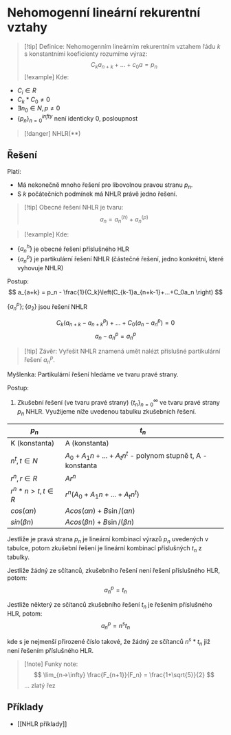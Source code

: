 # Nehomogenní lineární rekurentní vztahy

> [!tip] Definice:
Nehomogenním lineárním rekurentním vztahem řádu $k$ s konstantními koeficienty rozumíme výraz:
$$
C_ka_{n+k} + ... + c_0 a = p_n
$$
> [!example] Kde:
- $C_i \in R$
- $C_k*C_0 \neq 0$
- $\exists n_0 \in N, p \neq 0$
- $\{p_n\}_{n=0}^{infty}$ není identicky 0, posloupnost

> [!danger] NHLR(\*\*)

## Řešení
Platí:
- Má nekonečně mnoho řešení pro libovolnou pravou stranu $p_n$.
- S $k$ počátečních podmínek má NHLR právě jedno řešení.

> [!tip] Obecné řešení NHLR je tvaru:
$$
a_n = a_n^{(h)} + a_n^{(p)}
$$

> [!example] Kde:
- $\{a_n^{h}\}$ je obecné řešení příslušného HLR
- $\{a_n^{p}\}$ je partikulární řešení NHLR (částečné řešení, jedno konkrétní, které vyhovuje NHLR)

Postup:
$$
a_{a+k} = p_n - \frac{1}{C_k}\left(C_{k-1}a_{n+k-1}+...+C_0a_n \right)
$$


$\{a_n^{p}\};\{a_2\}$ jsou řešení NHLR

$$
C_k(a_{n+k}-a_{n+k}^p)+...+C_0(a_n-a_n^p) = 0
$$
$$a_n - a_n^p = a_n^p$$
> [!tip] Závěr:
Vyřešit NHLR znamená umět nalézt příslušné partikulární řešení $a_n^p$.

Myšlenka:
Partikulární řešení hledáme ve tvaru pravé strany. 

Postup:

1) Zkušební řešení (ve tvaru pravé strany) $\{t_n\}^\infty_{n=0}$ ve tvaru pravé strany $p_n$ NHLR. Využijeme níže uvedenou tabulku zkušebních řešení. 

| $p_n$            | $t_n$                                                     |
| ---------------- | --------------------------------------------------------- |
| K (konstanta)    | A (konstanta)                                             |
| $n^t, t\in N$    | $A_0 + A_1n+...+A_tn^t$ - polynom stupně t, A - konstanta |
| $r^n,r\in R$     | $Ar^n$                                                    |
| $r^n*n>t,t\in R$ | $r^n(A_0 + A_1n+...+A_tn^t)$                              |
| $cos(\alpha n)$  | $A cos(\alpha n) + B \sin/(\alpha n)$                     |
| $sin(\beta n)$   | $A cos(\beta n) + B \sin/(\beta n)$                       |

Jestliže je pravá strana $p_n$ je lineární kombinací výrazů $p_n$ uvedených v tabulce, potom zkušební řešení je lineární kombinací příslušných $t_n$ z tabulky. 

Jestliže žádný ze sčítanců, zkušebního řešení není řešení příslušného HLR, potom:
$$
a_n^p = t_n
$$

Jestliže některý ze sčítanců zkušebního řešení $t_n$ je řešením příslušného HLR, potom:
$$
a_n^p = n^st_n
$$

kde s je nejmenší přirozené číslo takové, že žádný ze sčítanců $n^s*t_n$ již není řešením příslušného HLR.

> [!note] Funky note:
$$
\lim_{n->\infty} \frac{F_{n+1}}{F_n} = \frac{1+\sqrt{5}}{2}
$$
... zlatý řez

## Příklady
- [[NHLR příklady]]